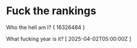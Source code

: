 # Fuck the rankings

Who the hell am I?
{ 16326484 }

What fucking year is it?
[ 2025-04-02T05:00:00Z ]
